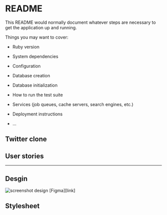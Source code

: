 # README

This README would normally document whatever steps are necessary to get the
application up and running.

Things you may want to cover:

* Ruby version

* System dependencies

* Configuration

* Database creation

* Database initialization

* How to run the test suite

* Services (job queues, cache servers, search engines, etc.)

* Deployment instructions

* ...

## Twitter clone

## User stories
***


## Desgin

![screenshot design](/docs/imges/figma.png)
[Figma][link]

## Stylesheet
